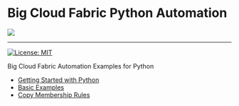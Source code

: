 # Big Cloud Fabric Python Automation

![](assets/images/bigswitch.png)

---
[![License: MIT](https://img.shields.io/badge/license-MIT-green)](https://github.com/bigswitch/automation)

Big Cloud Fabric Automation Examples for Python

- [Getting Started with Python](python/python-getting-started.md)
- [Basic Examples](python/bcf/python-basic-examples.md)
- [Copy Membership Rules](python/bcf/python-copyMembershipRules.md)
